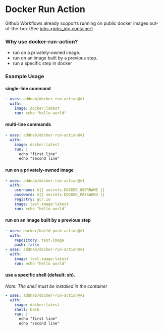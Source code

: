 # Docker Run Action

Github Workflows already supports running on public docker images out-of-the-box (See [jobs.<jobs_id>.container](https://help.github.com/en/actions/reference/workflow-syntax-for-github-actions#jobsjob_idcontainer)).

### Why use docker-run-action?
- run on a privately-owned image.
- run on an image built by a previous step.
- run a specific step in docker

### Example Usage

#### single-line command
```yaml
- uses: addnab/docker-run-action@v1
  with:
    image: docker:latest
    run: echo "hello world"
```

#### multi-line commands
```yaml
- uses: addnab/docker-run-action@v1
  with:
    image: docker:latest
    run: |
      echo "first line"
      echo "second line"
```

#### run on a privately-owned image
```yaml
- uses: addnab/docker-run-action@v1
  with:
    username: ${{ secrets.DOCKER_USERNAME }}
    password: ${{ secrets.DOCKER_PASSWORD }}
    registry: gcr.io
    image: test-image:latest
    run: echo "hello world"
```

#### run on an image built by a previous step
```yaml
- uses: docker/build-push-action@v1
  with:
    repository: test-image
    push: false
- uses: addnab/docker-run-action@v1
  with:
    image: test-image:latest
    run: echo "hello world"
```


#### use a specific shell (default: sh). 
*Note: The shell must be installed in the container*
```yaml
- uses: addnab/docker-run-action@v1
  with:
    image: docker:latest
    shell: bash
    run: |
      echo "first line"
      echo "second line"
```
